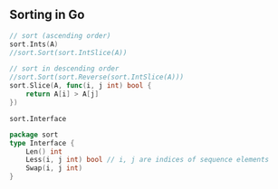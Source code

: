 ## Sorting in Go

```go
// sort (ascending order)
sort.Ints(A)
//sort.Sort(sort.IntSlice(A))

// sort in descending order
//sort.Sort(sort.Reverse(sort.IntSlice(A)))
sort.Slice(A, func(i, j int) bool {
    return A[i] > A[j]
})
```

`sort.Interface` 

```go
package sort
type Interface {
    Len() int
    Less(i, j int) bool	// i, j are indices of sequence elements
    Swap(i, j int)
}
```

